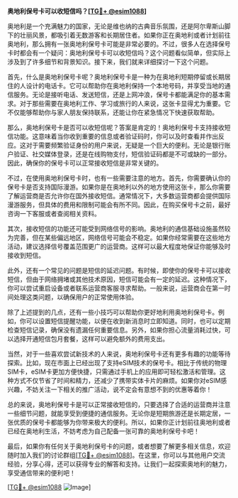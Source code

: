 **奥地利保号卡可以收短信吗？[[TG💪+ @esim1088](https://t.me/s/esim1088)]**

奥地利是一个充满魅力的国家，无论是维也纳的古典音乐氛围，还是阿尔卑斯山脚下的壮丽风景，都吸引着无数游客和长期居住者。如果你正在奥地利或者计划前往奥地利，那么拥有一张奥地利保号卡可能是非常必要的。不过，很多人在选择保号卡时都会有一个疑问：奥地利保号卡可以收短信吗？这个问题看似简单，但实际上涉及到了许多细节和背景知识。接下来，我们就来详细探讨一下这个问题。

首先，什么是奥地利保号卡呢？奥地利保号卡是一种为在奥地利短期停留或长期居住的人设计的电话卡。它可以帮助你在奥地利保持一个本地号码，并享受当地的通信服务。无论是接听电话、发送短信，还是上网冲浪，保号卡都能满足你的基本需求。对于那些需要在奥地利工作、学习或旅行的人来说，这张卡显得尤为重要。它不仅能够帮助你与家人朋友保持联系，还能让你在紧急情况下快速获取帮助。

那么，奥地利保号卡是否可以收短信呢？答案是肯定的！奥地利保号卡支持接收短信功能。这意味着当你收到重要的信息或者验证码时，你可以及时查看并作出反应。这对于需要频繁验证身份的用户来说，无疑是一个巨大的便利。无论是银行账户验证、社交媒体登录，还是在线购物支付，短信验证码都是不可或缺的一部分。因此，确保你的保号卡可以正常接收短信是非常关键的。

不过，在使用奥地利保号卡时，也有一些需要注意的地方。首先，你需要确认你的保号卡是否支持国际漫游。如果你是在奥地利以外的地方使用这张卡，那么你需要了解运营商是否允许你在国外接收短信。通常情况下，大多数运营商都会提供国际漫游服务，但具体的费用和限制可能会有所不同。因此，在购买保号卡之前，最好咨询一下客服或者查阅相关资料。

其次，接收短信的功能还可能受到网络信号的影响。奥地利的通信基础设施虽然较为完善，但在某些偏远地区，网络信号可能会不稳定。如果你经常需要在这些地方活动，建议选择信号覆盖范围更广的运营商。这样可以最大程度地保证你能够及时接收到短信。

此外，还有一个常见的问题是短信的延迟问题。有时候，即使你的保号卡可以接收短信，但由于网络拥堵或其他技术原因，短信可能会有一定的延迟。这种情况下，你可以尝试重启设备或者联系运营商客服寻求帮助。一般来说，运营商会在第一时间处理这类问题，以确保用户的正常使用体验。

除了上述提到的几点，还有一些小技巧可以帮助你更好地利用奥地利保号卡。例如，你可以设置短信提醒功能，以便在收到新消息时立即知道。同时，也可以定期检查短信记录，确保没有遗漏任何重要信息。另外，如果你担心流量消耗过快，可以选择开通短信包月套餐，这样可以避免额外的费用支出。

当然，对于一些喜欢尝试新技术的人来说，奥地利保号卡还有更多有趣的功能等待探索。比如，现在市面上已经出现了支持eSIM技术的保号卡。相比于传统的物理SIM卡，eSIM卡更加方便快捷，只需通过手机上的应用即可轻松激活和管理。这种方式不仅节省了时间和精力，还减少了携带实体卡片的麻烦。如果你对eSIM感兴趣，不妨关注一下相关的推广活动，说不定会有意想不到的优惠等着你！

总的来说，奥地利保号卡是可以正常接收短信的，只要选择了合适的运营商并注意一些细节问题，就能享受到便捷的通信服务。无论你是短期旅游还是长期定居，一张优质的保号卡都能够为你带来极大的便利。所以，如果你正计划前往奥地利或者已经在奥地利生活，不妨考虑为自己配备一张可靠的奥地利保号卡吧！

最后，如果你有任何关于奥地利保号卡的问题，或者想要了解更多相关信息，欢迎随时加入我们的讨论群组[[TG💪+ @esim1088](https://t.me/s/esim1088)]。在这里，你可以与其他用户交流经验，分享心得，还可以获得专业的解答和支持。让我们一起探索奥地利的魅力，享受通信带来的便利吧！

[[TG💪+ @esim1088](https://t.me/s/esim1088) ![Image](https://i.postimg.cc/4NQfJmqS/Snipaste-2025-05-13-00-14-12.png)]
